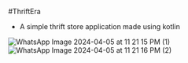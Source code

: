#ThriftEra
- A simple thrift store application made using kotlin
  

![WhatsApp Image 2024-04-05 at 11 21 15 PM (1)](https://github.com/priyesh777/ThriftEra-Android/assets/24545229/553f6f26-b553-4a63-abc0-1990bae2b787)
![WhatsApp Image 2024-04-05 at 11 21 16 PM (2)](https://github.com/priyesh777/ThriftEra-Android/assets/24545229/c524a0b8-21c4-4dcd-b1f7-f69eea9f8ada)

